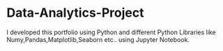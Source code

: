 # Data-Analytics-Project
I developed this portfolio using Python  and different Python Libraries like Numy,Pandas,Matplotlib,Seaborn etc.. using Jupyter Notebook.
